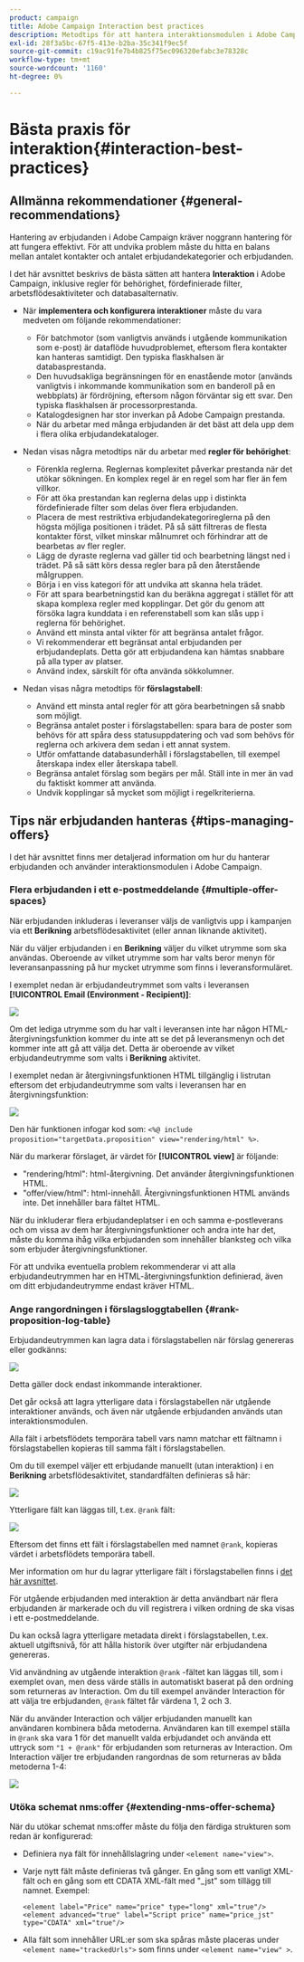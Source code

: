```yaml
---
product: campaign
title: Adobe Campaign Interaction best practices
description: Metodtips för att hantera interaktionsmodulen i Adobe Campaign
exl-id: 28f3a5bc-67f5-413e-b2ba-35c341f9ec5f
source-git-commit: c19ac91fe7b4b825f75ec096320efabc3e78328c
workflow-type: tm+mt
source-wordcount: '1160'
ht-degree: 0%

---
```


# Bästa praxis för interaktion{#interaction-best-practices}

## Allmänna rekommendationer {#general-recommendations}

Hantering av erbjudanden i Adobe Campaign kräver noggrann hantering för att fungera effektivt. För att undvika problem måste du hitta en balans mellan antalet kontakter och antalet erbjudandekategorier och erbjudanden.

I det här avsnittet beskrivs de bästa sätten att hantera **Interaktion** i Adobe Campaign, inklusive regler för behörighet, fördefinierade filter, arbetsflödesaktiviteter och databasalternativ.

* När **implementera och konfigurera interaktioner** måste du vara medveten om följande rekommendationer:

   * För batchmotor (som vanligtvis används i utgående kommunikation som e-post) är dataflöde huvudproblemet, eftersom flera kontakter kan hanteras samtidigt. Den typiska flaskhalsen är databasprestanda.
   * Den huvudsakliga begränsningen för en enastående motor (används vanligtvis i inkommande kommunikation som en banderoll på en webbplats) är fördröjning, eftersom någon förväntar sig ett svar. Den typiska flaskhalsen är processorprestanda.
   * Katalogdesignen har stor inverkan på Adobe Campaign prestanda.
   * När du arbetar med många erbjudanden är det bäst att dela upp dem i flera olika erbjudandekataloger.

* Nedan visas några metodtips när du arbetar med **regler för behörighet**:

   * Förenkla reglerna. Reglernas komplexitet påverkar prestanda när det utökar sökningen. En komplex regel är en regel som har fler än fem villkor.
   * För att öka prestandan kan reglerna delas upp i distinkta fördefinierade filter som delas över flera erbjudanden.
   * Placera de mest restriktiva erbjudandekategorireglerna på den högsta möjliga positionen i trädet. På så sätt filtreras de flesta kontakter först, vilket minskar målnumret och förhindrar att de bearbetas av fler regler.
   * Lägg de dyraste reglerna vad gäller tid och bearbetning längst ned i trädet. På så sätt körs dessa regler bara på den återstående målgruppen.
   * Börja i en viss kategori för att undvika att skanna hela trädet.
   * För att spara bearbetningstid kan du beräkna aggregat i stället för att skapa komplexa regler med kopplingar. Det gör du genom att försöka lagra kunddata i en referenstabell som kan slås upp i reglerna för behörighet.
   * Använd ett minsta antal vikter för att begränsa antalet frågor.
   * Vi rekommenderar ett begränsat antal erbjudanden per erbjudandeplats. Detta gör att erbjudandena kan hämtas snabbare på alla typer av platser.
   * Använd index, särskilt för ofta använda sökkolumner.

* Nedan visas några metodtips för **förslagstabell**:

   * Använd ett minsta antal regler för att göra bearbetningen så snabb som möjligt.
   * Begränsa antalet poster i förslagstabellen: spara bara de poster som behövs för att spåra dess statusuppdatering och vad som behövs för reglerna och arkivera dem sedan i ett annat system.
   * Utför omfattande databasunderhåll i förslagstabellen, till exempel återskapa index eller återskapa tabell.
   * Begränsa antalet förslag som begärs per mål. Ställ inte in mer än vad du faktiskt kommer att använda.
   * Undvik kopplingar så mycket som möjligt i regelkriterierna.

## Tips när erbjudanden hanteras {#tips-managing-offers}

I det här avsnittet finns mer detaljerad information om hur du hanterar erbjudanden och använder interaktionsmodulen i Adobe Campaign.

### Flera erbjudanden i ett e-postmeddelande {#multiple-offer-spaces}

När erbjudanden inkluderas i leveranser väljs de vanligtvis upp i kampanjen via ett **Berikning** arbetsflödesaktivitet (eller annan liknande aktivitet).

När du väljer erbjudanden i en **Berikning** väljer du vilket utrymme som ska användas. Oberoende av vilket utrymme som har valts beror menyn för leveransanpassning på hur mycket utrymme som finns i leveransformuläret.

I exemplet nedan är erbjudandeutrymmet som valts i leveransen **[!UICONTROL Email (Environment - Recipient)]**:

![](assets/Interaction-best-practices-offer-space-selected.png)

Om det lediga utrymme som du har valt i leveransen inte har någon HTML-återgivningsfunktion kommer du inte att se det på leveransmenyn och det kommer inte att gå att välja det. Detta är oberoende av vilket erbjudandeutrymme som valts i **Berikning** aktivitet.

I exemplet nedan är återgivningsfunktionen HTML tillgänglig i listrutan eftersom det erbjudandeutrymme som valts i leveransen har en återgivningsfunktion:

![](assets/Interaction-best-practices-HTML-rendering.png)

Den här funktionen infogar kod som: `<%@ include proposition="targetData.proposition" view="rendering/html" %>`.

När du markerar förslaget, är värdet för **[!UICONTROL view]** är följande:
* &quot;rendering/html&quot;: html-återgivning. Det använder återgivningsfunktionen HTML.
* &quot;offer/view/html&quot;: html-innehåll. Återgivningsfunktionen HTML används inte. Det innehåller bara fältet HTML.

När du inkluderar flera erbjudandeplatser i en och samma e-postleverans och om vissa av dem har återgivningsfunktioner och andra inte har det, måste du komma ihåg vilka erbjudanden som innehåller blanksteg och vilka som erbjuder återgivningsfunktioner.

För att undvika eventuella problem rekommenderar vi att alla erbjudandeutrymmen har en HTML-återgivningsfunktion definierad, även om ditt erbjudandeutrymme endast kräver HTML.

### Ange rangordningen i förslagsloggtabellen {#rank-proposition-log-table}

Erbjudandeutrymmen kan lagra data i förslagstabellen när förslag genereras eller godkänns:

![](assets/Interaction-best-practices-offer-space-storage.png)

Detta gäller dock endast inkommande interaktioner.

Det går också att lagra ytterligare data i förslagstabellen när utgående interaktioner används, och även när utgående erbjudanden används utan interaktionsmodulen.

Alla fält i arbetsflödets temporära tabell vars namn matchar ett fältnamn i förslagstabellen kopieras till samma fält i förslagstabellen.

Om du till exempel väljer ett erbjudande manuellt (utan interaktion) i en **Berikning** arbetsflödesaktivitet, standardfälten definieras så här:

![](assets/Interaction-best-practices-manual-offer-std-fields.png)

Ytterligare fält kan läggas till, t.ex. `@rank` fält:

![](assets/Interaction-best-practices-manual-offer-add-fields.png)

Eftersom det finns ett fält i förslagstabellen med namnet `@rank`, kopieras värdet i arbetsflödets temporära tabell.

Mer information om hur du lagrar ytterligare fält i förslagstabellen finns i [det här avsnittet](interaction-send-offers.md#storing-offer-rankings-and-weights).

För utgående erbjudanden med interaktion är detta användbart när flera erbjudanden är markerade och du vill registrera i vilken ordning de ska visas i ett e-postmeddelande.

Du kan också lagra ytterligare metadata direkt i förslagstabellen, t.ex. aktuell utgiftsnivå, för att hålla historik över utgifter när erbjudandena genereras.

Vid användning av utgående interaktion `@rank` -fältet kan läggas till, som i exemplet ovan, men dess värde ställs in automatiskt baserat på den ordning som returneras av Interaction. Om du till exempel använder Interaction för att välja tre erbjudanden, `@rank` fältet får värdena 1, 2 och 3.

När du använder Interaction och väljer erbjudanden manuellt kan användaren kombinera båda metoderna. Användaren kan till exempel ställa in `@rank` ska vara 1 för det manuellt valda erbjudandet och använda ett uttryck som `"1 + @rank"` för erbjudanden som returneras av Interaction. Om Interaction väljer tre erbjudanden rangordnas de som returneras av båda metoderna 1-4:

![](assets/Interaction-best-practices-manual-offer-combined.png)

### Utöka schemat nms:offer {#extending-nms-offer-schema}

När du utökar schemat nms:offer måste du följa den färdiga strukturen som redan är konfigurerad:
* Definiera nya fält för innehållslagring under `<element name="view">`.
* Varje nytt fält måste definieras två gånger. En gång som ett vanligt XML-fält och en gång som ett CDATA XML-fält med &quot;_jst&quot; som tillägg till namnet. Exempel:

   ```
   <element label="Price" name="price" type="long" xml="true"/>
   <element advanced="true" label="Script price" name="price_jst" type="CDATA" xml="true"/>
   ```

* Alla fält som innehåller URL:er som ska spåras måste placeras under `<element name="trackedUrls">` som finns under `<element name="view" >`.
